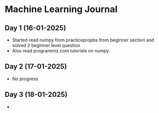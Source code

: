 # Machine Learning Journal

## Day 1 (16-01-2025)

- Started read numpy from practicepropbs from beginner section and solved 2 beginner level question
- Also read programmiz.com tutorials on numpy.

## Day 2 (17-01-2025)

- No progress

## Day 3 (18-01-2025)

-
